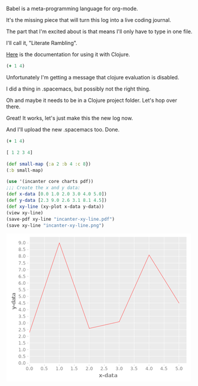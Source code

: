 Babel is a meta-programming language for org-mode.

It's the missing piece that will turn this log into a live coding journal.

The part that I'm excited about is that means I'll only have to type in one file.

I'll call it, "Literate Rambling".

[Here](https://orgmode.org/worg/org-contrib/babel/languages/ob-doc-clojure.html) is the documentation for using it with Clojure.

```clojure
(+ 1 4)
```

Unfortunately I'm getting a message that clojure evaluation is disabled.

I did a thing in .spacemacs, but possibly not the right thing.

Oh and maybe it needs to be in a Clojure project folder. Let's hop over there.

Great! It works, let's just make this the new log now.

And I'll upload the new .spacemacs too. Done.

```clojure
(+ 1 4)
```

```clojure
[ 1 2 3 4]
```

```clojure
(def small-map {:a 2 :b 4 :c 8})
(:b small-map)
```

```clojure
(use '(incanter core charts pdf))
;;; Create the x and y data:
(def x-data [0.0 1.0 2.0 3.0 4.0 5.0])
(def y-data [2.3 9.0 2.6 3.1 8.1 4.5])
(def xy-line (xy-plot x-data y-data))
(view xy-line)
(save-pdf xy-line "incanter-xy-line.pdf")
(save xy-line "incanter-xy-line.png")
```

![chart](./incanter-xy-line.png)

